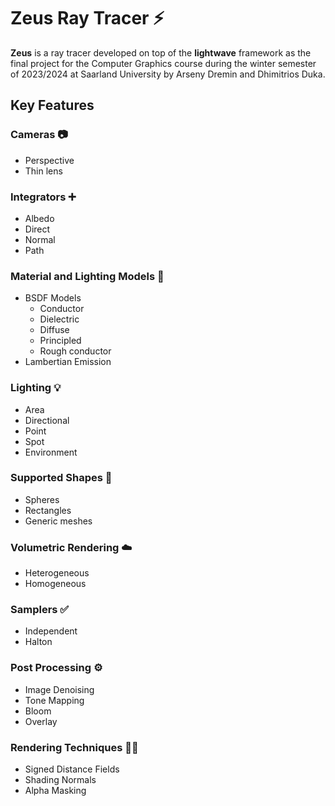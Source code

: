 # Zeus Ray Tracer :zap:

**Zeus** is a ray tracer developed on top of the **lightwave** framework as the final project for the Computer Graphics course during the winter semester of 2023/2024 at Saarland University by Arseny Dremin and Dhimitrios Duka.

## Key Features
### Cameras :camera:
* Perspective
* Thin lens

### Integrators :heavy_plus_sign:
* Albedo
* Direct
* Normal
* Path

### Material and Lighting Models :ice_cube:
* BSDF Models
    + Conductor
    + Dielectric
    + Diffuse
    + Principled
    + Rough conductor
* Lambertian Emission

### Lighting :bulb: 
* Area 
* Directional
* Point
* Spot
* Environment

### Supported Shapes :basketball:
* Spheres
* Rectangles 
* Generic meshes

### Volumetric Rendering :cloud:    
*  Heterogeneous
*  Homogeneous

### Samplers :white_check_mark: 
* Independent
* Halton

### Post Processing :gear:  
* Image Denoising
* Tone Mapping
* Bloom
* Overlay

### Rendering Techniques :man_technologist: 
* Signed Distance Fields
* Shading Normals
* Alpha Masking
